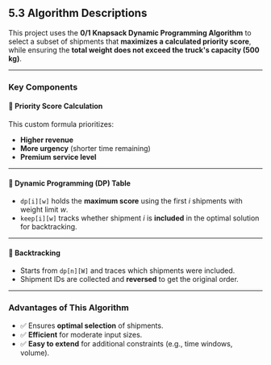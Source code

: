 ## **5.3 Algorithm Descriptions**

This project uses the **0/1 Knapsack Dynamic Programming Algorithm** to select a subset of shipments that **maximizes a calculated priority score**, while ensuring the **total weight does not exceed the truck's capacity (500 kg)**.

---

### **Key Components**

#### **🔹 Priority Score Calculation**

This custom formula prioritizes:
- **Higher revenue**
- **More urgency** (shorter time remaining)
- **Premium service level**

---

#### **🔹 Dynamic Programming (DP) Table**

- `dp[i][w]` holds the **maximum score** using the first *i* shipments with weight limit *w*.
- `keep[i][w]` tracks whether shipment *i* is **included** in the optimal solution for backtracking.

---

#### **🔹 Backtracking**

- Starts from `dp[n][W]` and traces which shipments were included.
- Shipment IDs are collected and **reversed** to get the original order.

---

### **Advantages of This Algorithm**

- ✅ Ensures **optimal selection** of shipments.
- ✅ **Efficient** for moderate input sizes.
- ✅ **Easy to extend** for additional constraints (e.g., time windows, volume).
